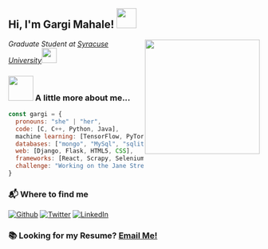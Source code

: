 <h2> Hi, I'm Gargi Mahale! <img src="https://media.giphy.com/media/bcKmIWkUMCjVm/giphy.gif" width="40"></h2>

<img align='right' src="https://media.giphy.com/media/VgCDAzcKvsR6OM0uWg/giphy.gif" width="230">
<p><em>Graduate Student at <a href="https://www.syracuse.edu/">Syracuse University</a><img src="https://media.giphy.com/media/fYSnHlufseco8Fh93Z/giphy.gif" width="30"></em></p>

### <img src="https://media.giphy.com/media/WUlplcMpOCEmTGBtBW/giphy.gif" width="50"> A little more about me...  

```javascript
const gargi = {
  pronouns: "she" | "her",
  code: [C, C++, Python, Java],
  machine learning: [TensorFlow, PyTorch, Keras, Fastai, Transformers],
  databases: ["mongo", "MySql", "sqlite"],
  web: [Django, Flask, HTML5, CSS],
  frameworks: [React, Scrapy, Selenium, Hadoop, MapReduce, AWS(EC2, S3), Microsoft Bot Framework],
  challenge: "Working on the Jane Street Market Prediction competition on Kaggle"
}
```
### 📬 Where to find me
<p><a href="https://github.com/gargimahale" target="_blank"><img alt="Github" src="https://img.shields.io/badge/GitHub-%2312100E.svg?&style=for-the-badge&logo=Github&logoColor=white" /></a> <a href="https://twitter.com/gargi_mahale" target="_blank"><img alt="Twitter" src="https://img.shields.io/badge/twitter-%231DA1F2.svg?&style=for-the-badge&logo=twitter&logoColor=white" /></a> <a href="https://www.linkedin.com/in/gargimahale/" target="_blank"><img alt="LinkedIn" src="https://img.shields.io/badge/linkedin-%230077B5.svg?&style=for-the-badge&logo=linkedin&logoColor=white" /></a> 
</p>

### 📚 Looking for my Resume? <a href="mailto:gargi.mahale1@gmail.com"> Email Me!</a>


